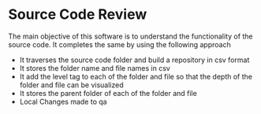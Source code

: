 # Source Code Review

The main objective of this software is to understand the functionality of the source code. 
It completes the same by using the following approach
- It traverses the source code folder and build a repository in csv format
- It stores the folder name and file names in csv
- It add the level tag to each of the folder and file so that the depth of the folder and file can be visualized
- It stores the parent folder of each of the folder and file
- Local Changes made to qa
